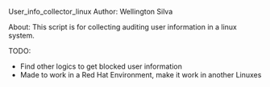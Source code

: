 

User_info_collector_linux   Author: Wellington Silva


About:
  This script is for collecting auditing user information in a linux system.


TODO:
  - Find other logics to get blocked user information
  - Made to work in a Red Hat Environment, make it work in another Linuxes
